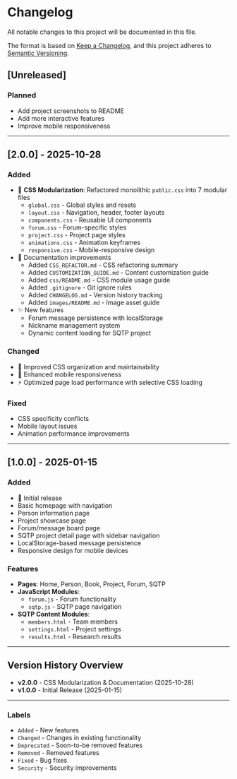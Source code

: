 # Changelog

All notable changes to this project will be documented in this file.

The format is based on [Keep a Changelog](https://keepachangelog.com/en/1.0.0/),
and this project adheres to [Semantic Versioning](https://semver.org/spec/v2.0.0.html).

## [Unreleased]

### Planned
- Add project screenshots to README
- Add more interactive features
- Improve mobile responsiveness

---

## [2.0.0] - 2025-10-28

### Added
- 📁 **CSS Modularization**: Refactored monolithic `public.css` into 7 modular files
  - `global.css` - Global styles and resets
  - `layout.css` - Navigation, header, footer layouts
  - `components.css` - Reusable UI components
  - `forum.css` - Forum-specific styles
  - `project.css` - Project page styles
  - `animations.css` - Animation keyframes
  - `responsive.css` - Mobile-responsive design
- 📝 Documentation improvements
  - Added `CSS_REFACTOR.md` - CSS refactoring summary
  - Added `CUSTOMIZATION_GUIDE.md` - Content customization guide
  - Added `css/README.md` - CSS module usage guide
  - Added `.gitignore` - Git ignore rules
  - Added `CHANGELOG.md` - Version history tracking
  - Added `images/README.md` - Image asset guide
- ✨ New features
  - Forum message persistence with localStorage
  - Nickname management system
  - Dynamic content loading for SQTP project

### Changed
- 🎨 Improved CSS organization and maintainability
- 📱 Enhanced mobile responsiveness
- ⚡ Optimized page load performance with selective CSS loading

### Fixed
- CSS specificity conflicts
- Mobile layout issues
- Animation performance improvements

---

## [1.0.0] - 2025-01-15

### Added
- 🎉 Initial release
- Basic homepage with navigation
- Person information page
- Project showcase page
- Forum/message board page
- SQTP project detail page with sidebar navigation
- LocalStorage-based message persistence
- Responsive design for mobile devices

### Features
- **Pages**: Home, Person, Book, Project, Forum, SQTP
- **JavaScript Modules**: 
  - `forum.js` - Forum functionality
  - `sqtp.js` - SQTP page navigation
- **SQTP Content Modules**:
  - `members.html` - Team members
  - `settings.html` - Project settings
  - `results.html` - Research results

---

## Version History Overview

- **v2.0.0** - CSS Modularization & Documentation (2025-10-28)
- **v1.0.0** - Initial Release (2025-01-15)

---

### Labels

- `Added` - New features
- `Changed` - Changes in existing functionality
- `Deprecated` - Soon-to-be removed features
- `Removed` - Removed features
- `Fixed` - Bug fixes
- `Security` - Security improvements
